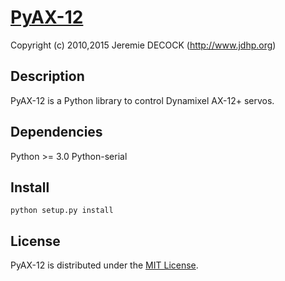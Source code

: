 # [PyAX-12](http://www.jdhp.org/projects_en.html#pydynamixel)

Copyright (c) 2010,2015 Jeremie DECOCK (http://www.jdhp.org)

## Description

PyAX-12 is a Python library to control Dynamixel AX-12+ servos.

## Dependencies

Python >= 3.0
Python-serial

## Install

```
python setup.py install
```

## License

PyAX-12 is distributed under the [MIT License](http://opensource.org/licenses/MIT).
